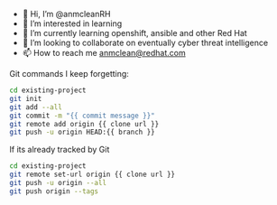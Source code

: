 - 👋 Hi, I’m @anmcleanRH
- 👀 I’m interested in learning
- 🌱 I’m currently learning openshift, ansible and other Red Hat 
- 💞️ I’m looking to collaborate on eventually cyber threat intelligence
- 📫 How to reach me anmclean@redhat.com


Git commands I keep forgetting:
```sh
cd existing-project
git init
git add --all
git commit -m "{{ commit message }}"
git remote add origin {{ clone url }}
git push -u origin HEAD:{{ branch }}
```
If its already tracked by Git
```sh
cd existing-project
git remote set-url origin {{ clone url }}
git push -u origin --all
git push origin --tags
```



<!---
anmcleanRH/anmcleanRH is a ✨ special ✨ repository because its `README.md` (this file) appears on your GitHub profile.
You can click the Preview link to take a look at your changes.
--->
